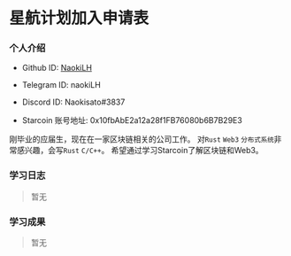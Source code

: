 

# 星航计划加入申请表


### 个人介绍

* Github ID: [NaokiLH](https://github.com/NaokiLH)

* Telegram ID: naokiLH

* Discord ID: Naokisato#3837

* Starcoin 账号地址: 0x10fbAbE2a12a28f1FB76080b6B7B29E3


刚毕业的应届生，现在在一家区块链相关的公司工作。
对`Rust` `Web3` `分布式系统`非常感兴趣，会写`Rust` `C/C++`。
希望通过学习Starcoin了解区块链和Web3。


### 学习日志

> 暂无

### 学习成果

> 暂无





